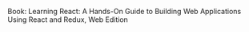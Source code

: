 Book: Learning React: A Hands-On Guide to Building Web Applications Using React and Redux, Web Edition
